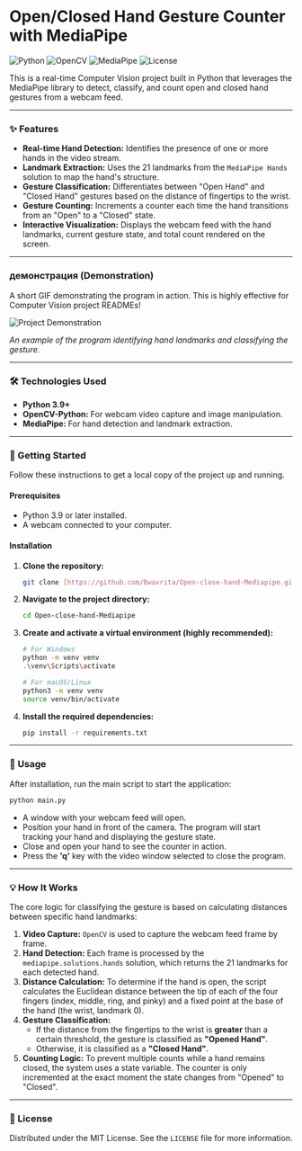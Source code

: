 # Open/Closed Hand Gesture Counter with MediaPipe

![Python](https://img.shields.io/badge/Python-3.9%2B-blue.svg)
![OpenCV](https://img.shields.io/badge/OpenCV-4.x-green.svg)
![MediaPipe](https://img.shields.io/badge/MediaPipe-0.10%2B-red.svg)
![License](https://img.shields.io/badge/License-MIT-yellow.svg)

This is a real-time Computer Vision project built in Python that leverages the MediaPipe library to detect, classify, and count open and closed hand gestures from a webcam feed.

---

### ✨ Features

-   **Real-time Hand Detection:** Identifies the presence of one or more hands in the video stream.
-   **Landmark Extraction:** Uses the 21 landmarks from the `MediaPipe Hands` solution to map the hand's structure.
-   **Gesture Classification:** Differentiates between "Open Hand" and "Closed Hand" gestures based on the distance of fingertips to the wrist.
-   **Gesture Counting:** Increments a counter each time the hand transitions from an "Open" to a "Closed" state.
-   **Interactive Visualization:** Displays the webcam feed with the hand landmarks, current gesture state, and total count rendered on the screen.

---

###  демонстрация (Demonstration)

A short GIF demonstrating the program in action. This is highly effective for Computer Vision project READMEs!

![Project Demonstration](src/videos/demonstracao.gif)

*An example of the program identifying hand landmarks and classifying the gesture.*

---

### 🛠️ Technologies Used

-   **Python 3.9+**
-   **OpenCV-Python:** For webcam video capture and image manipulation.
-   **MediaPipe:** For hand detection and landmark extraction.

---

### 🚀 Getting Started

Follow these instructions to get a local copy of the project up and running.

#### Prerequisites

-   Python 3.9 or later installed.
-   A webcam connected to your computer.

#### Installation

1.  **Clone the repository:**
    ```sh
    git clone [https://github.com/Bwavrita/Open-close-hand-Mediapipe.git](https://github.com/Bwavrita/Open-close-hand-Mediapipe.git)
    ```

2.  **Navigate to the project directory:**
    ```sh
    cd Open-close-hand-Mediapipe
    ```

3.  **Create and activate a virtual environment (highly recommended):**
    ```sh
    # For Windows
    python -m venv venv
    .\venv\Scripts\activate

    # For macOS/Linux
    python3 -m venv venv
    source venv/bin/activate
    ```

4.  **Install the required dependencies:**
    ```sh
    pip install -r requirements.txt
    ```

---

### 🔧 Usage

After installation, run the main script to start the application:

```sh
python main.py
```

-   A window with your webcam feed will open.
-   Position your hand in front of the camera. The program will start tracking your hand and displaying the gesture state.
-   Close and open your hand to see the counter in action.
-   Press the **'q'** key with the video window selected to close the program.

---

### 💡 How It Works

The core logic for classifying the gesture is based on calculating distances between specific hand landmarks:

1.  **Video Capture:** `OpenCV` is used to capture the webcam feed frame by frame.
2.  **Hand Detection:** Each frame is processed by the `mediapipe.solutions.hands` solution, which returns the 21 landmarks for each detected hand.
3.  **Distance Calculation:** To determine if the hand is open, the script calculates the Euclidean distance between the tip of each of the four fingers (index, middle, ring, and pinky) and a fixed point at the base of the hand (the wrist, landmark 0).
4.  **Gesture Classification:**
    -   If the distance from the fingertips to the wrist is **greater** than a certain threshold, the gesture is classified as **"Opened Hand"**.
    -   Otherwise, it is classified as a **"Closed Hand"**.
5.  **Counting Logic:** To prevent multiple counts while a hand remains closed, the system uses a state variable. The counter is only incremented at the exact moment the state changes from "Opened" to "Closed".

---

### 📄 License

Distributed under the MIT License. See the `LICENSE` file for more information.